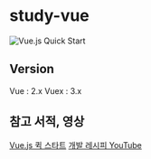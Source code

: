 # study-vue

![Vue.js Quick Start](https://user-images.githubusercontent.com/62634753/132966425-ec68f02e-2d9e-4938-ada9-adfbfb2f1314.jpg)

## Version
Vue : 2.x
Vuex : 3.x

## 참고 서적, 영상
[Vue.js 퀵 스타트](http://www.kyobobook.co.kr/product/detailViewKor.laf?barcode=9791186710197)
[개발 레시피 YouTube](https://www.youtube.com/channel/UC516FbDUXu_-vIZwdfayK0w)
